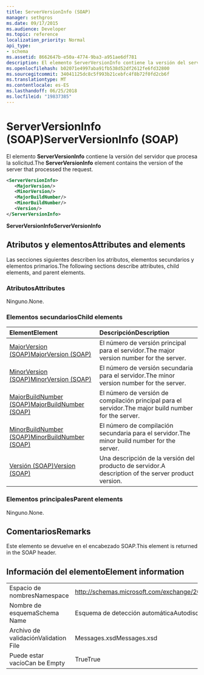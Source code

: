 ```yaml
---
title: ServerVersionInfo (SOAP)
manager: sethgros
ms.date: 09/17/2015
ms.audience: Developer
ms.topic: reference
localization_priority: Normal
api_type:
- schema
ms.assetid: 8662647b-e50a-4774-9ba3-a951ae6df781
description: El elemento ServerVersionInfo contiene la versión del servidor que procesa la solicitud.
ms.openlocfilehash: b02071e4997aba91fb538d52df2612fe6fd32800
ms.sourcegitcommit: 34041125dc8c5f993b21cebfc4f8b72f0fd2cb6f
ms.translationtype: MT
ms.contentlocale: es-ES
ms.lasthandoff: 06/25/2018
ms.locfileid: "19837385"
---
```

# <a name="serverversioninfo-soap"></a><span data-ttu-id="4c473-103">ServerVersionInfo (SOAP)</span><span class="sxs-lookup"><span data-stu-id="4c473-103">ServerVersionInfo (SOAP)</span></span>

<span data-ttu-id="4c473-104">El elemento **ServerVersionInfo** contiene la versión del servidor que procesa la solicitud.</span><span class="sxs-lookup"><span data-stu-id="4c473-104">The **ServerVersionInfo** element contains the version of the server that processed the request.</span></span> 
  
```XML
<ServerVersionInfo>
   <MajorVersion/>
   <MinorVersion/>
   <MajorBuildNumber/>
   <MinorBuildNumber/>
   <Version/>
</ServerVersionInfo>
```

 <span data-ttu-id="4c473-105">**ServerVersionInfo**</span><span class="sxs-lookup"><span data-stu-id="4c473-105">**ServerVersionInfo**</span></span>
## <a name="attributes-and-elements"></a><span data-ttu-id="4c473-106">Atributos y elementos</span><span class="sxs-lookup"><span data-stu-id="4c473-106">Attributes and elements</span></span>

<span data-ttu-id="4c473-107">Las secciones siguientes describen los atributos, elementos secundarios y elementos primarios.</span><span class="sxs-lookup"><span data-stu-id="4c473-107">The following sections describe attributes, child elements, and parent elements.</span></span>
  
### <a name="attributes"></a><span data-ttu-id="4c473-108">Atributos</span><span class="sxs-lookup"><span data-stu-id="4c473-108">Attributes</span></span>

<span data-ttu-id="4c473-109">Ninguno.</span><span class="sxs-lookup"><span data-stu-id="4c473-109">None.</span></span>
  
### <a name="child-elements"></a><span data-ttu-id="4c473-110">Elementos secundarios</span><span class="sxs-lookup"><span data-stu-id="4c473-110">Child elements</span></span>

|<span data-ttu-id="4c473-111">**Element**</span><span class="sxs-lookup"><span data-stu-id="4c473-111">**Element**</span></span>|<span data-ttu-id="4c473-112">**Descripción**</span><span class="sxs-lookup"><span data-stu-id="4c473-112">**Description**</span></span>|
|:-----|:-----|
|[<span data-ttu-id="4c473-113">MajorVersion (SOAP)</span><span class="sxs-lookup"><span data-stu-id="4c473-113">MajorVersion (SOAP)</span></span>](majorversion-soap.md) <br/> |<span data-ttu-id="4c473-114">El número de versión principal para el servidor.</span><span class="sxs-lookup"><span data-stu-id="4c473-114">The major version number for the server.</span></span>  <br/> |
|[<span data-ttu-id="4c473-115">MinorVersion (SOAP)</span><span class="sxs-lookup"><span data-stu-id="4c473-115">MinorVersion (SOAP)</span></span>](minorversion-soap.md) <br/> |<span data-ttu-id="4c473-116">El número de versión secundaria para el servidor.</span><span class="sxs-lookup"><span data-stu-id="4c473-116">The minor version number for the server.</span></span>  <br/> |
|[<span data-ttu-id="4c473-117">MajorBuildNumber (SOAP)</span><span class="sxs-lookup"><span data-stu-id="4c473-117">MajorBuildNumber (SOAP)</span></span>](majorbuildnumber-soap.md) <br/> |<span data-ttu-id="4c473-118">El número de versión de compilación principal para el servidor.</span><span class="sxs-lookup"><span data-stu-id="4c473-118">The major build number for the server.</span></span>  <br/> |
|[<span data-ttu-id="4c473-119">MinorBuildNumber (SOAP)</span><span class="sxs-lookup"><span data-stu-id="4c473-119">MinorBuildNumber (SOAP)</span></span>](minorbuildnumber-soap.md) <br/> |<span data-ttu-id="4c473-120">El número de compilación secundaria para el servidor.</span><span class="sxs-lookup"><span data-stu-id="4c473-120">The minor build number for the server.</span></span>  <br/> |
|[<span data-ttu-id="4c473-121">Versión (SOAP)</span><span class="sxs-lookup"><span data-stu-id="4c473-121">Version (SOAP)</span></span>](version-soap.md) <br/> |<span data-ttu-id="4c473-122">Una descripción de la versión del producto de servidor.</span><span class="sxs-lookup"><span data-stu-id="4c473-122">A description of the server product version.</span></span>  <br/> |
   
### <a name="parent-elements"></a><span data-ttu-id="4c473-123">Elementos principales</span><span class="sxs-lookup"><span data-stu-id="4c473-123">Parent elements</span></span>

<span data-ttu-id="4c473-124">Ninguno.</span><span class="sxs-lookup"><span data-stu-id="4c473-124">None.</span></span>
  
## <a name="remarks"></a><span data-ttu-id="4c473-125">Comentarios</span><span class="sxs-lookup"><span data-stu-id="4c473-125">Remarks</span></span>

<span data-ttu-id="4c473-126">Este elemento se devuelve en el encabezado SOAP.</span><span class="sxs-lookup"><span data-stu-id="4c473-126">This element is returned in the SOAP header.</span></span>
  
## <a name="element-information"></a><span data-ttu-id="4c473-127">Información del elemento</span><span class="sxs-lookup"><span data-stu-id="4c473-127">Element information</span></span>

|||
|:-----|:-----|
|<span data-ttu-id="4c473-128">Espacio de nombres</span><span class="sxs-lookup"><span data-stu-id="4c473-128">Namespace</span></span>  <br/> |http://schemas.microsoft.com/exchange/2010/Autodiscover  <br/> |
|<span data-ttu-id="4c473-129">Nombre de esquema</span><span class="sxs-lookup"><span data-stu-id="4c473-129">Schema Name</span></span>  <br/> |<span data-ttu-id="4c473-130">Esquema de detección automática</span><span class="sxs-lookup"><span data-stu-id="4c473-130">Autodiscover schema</span></span>  <br/> |
|<span data-ttu-id="4c473-131">Archivo de validación</span><span class="sxs-lookup"><span data-stu-id="4c473-131">Validation File</span></span>  <br/> |<span data-ttu-id="4c473-132">Messages.xsd</span><span class="sxs-lookup"><span data-stu-id="4c473-132">Messages.xsd</span></span>  <br/> |
|<span data-ttu-id="4c473-133">Puede estar vacío</span><span class="sxs-lookup"><span data-stu-id="4c473-133">Can be Empty</span></span>  <br/> |<span data-ttu-id="4c473-134">True</span><span class="sxs-lookup"><span data-stu-id="4c473-134">True</span></span>  <br/> |
   

